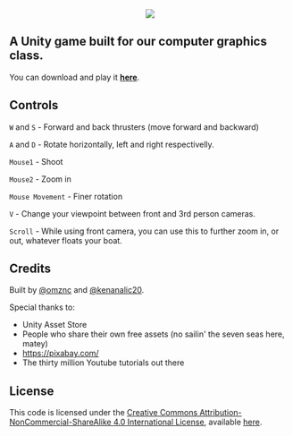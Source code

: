 <center><img src="https://i.imgur.com/UVbdBOW.png"></center>


## A Unity game built for our computer graphics class.

You can download and play it [**here**](https://github.com/FIT-Computer-Graphics/HowLongCanYouPewPew/releases/latest/download/SpaceFight.7z).


## Controls
`W` and `S` - Forward and back thrusters (move forward and backward)

`A` and `D` - Rotate horizontally, left and right respectivelly.

`Mouse1` - Shoot

`Mouse2` - Zoom in

`Mouse Movement` - Finer rotation

`V` - Change your viewpoint between front and 3rd person cameras.

`Scroll` - While using front camera, you can use this to further zoom in, or out, whatever floats your boat.

## Credits
Built by [@omznc](https://github.com/omznc/) and [@kenanalic20](https://github.com/kenanalic20/).

Special thanks to:
- Unity Asset Store
- People who share their own free assets (no sailin' the seven seas here, matey)
- https://pixabay.com/
- The thirty million Youtube tutorials out there

## License
This code is licensed under the [Creative Commons Attribution-NonCommercial-ShareAlike 4.0 International License](https://creativecommons.org/licenses/by-nc-sa/4.0/), available [here](https://github.com/FIT-Computer-Graphics/HowLongCanYouPewPew/blob/main/LICENSE.md).
